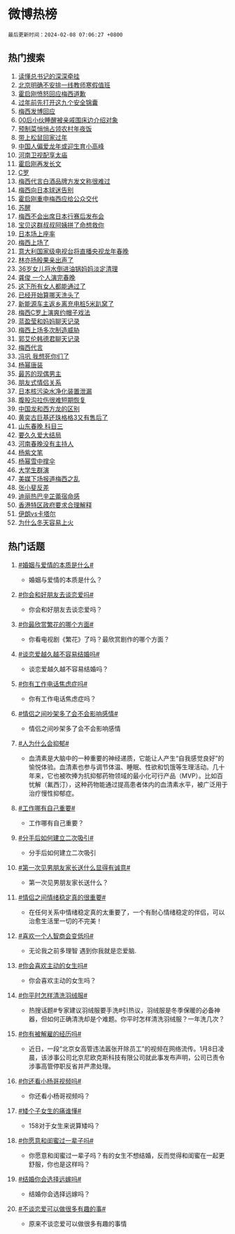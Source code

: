 # 微博热榜

`最后更新时间：2024-02-08 07:06:27 +0800`

## 热门搜索

1. [读懂总书记的深深牵挂](https://m.weibo.cn/search?containerid=100103type%3D1%26t%3D10%26q%3D%23%E8%AF%BB%E6%87%82%E6%80%BB%E4%B9%A6%E8%AE%B0%E7%9A%84%E6%B7%B1%E6%B7%B1%E7%89%B5%E6%8C%82%23&stream_entry_id=51&isnewpage=1&extparam=seat%3D1%26pos%3D0%26dgr%3D0%26filter_type%3Drealtimehot%26c_type%3D51%26stream_entry_id%3D51%26cate%3D10103%26q%3D%2523%25E8%25AF%25BB%25E6%2587%2582%25E6%2580%25BB%25E4%25B9%25A6%25E8%25AE%25B0%25E7%259A%2584%25E6%25B7%25B1%25E6%25B7%25B1%25E7%2589%25B5%25E6%258C%2582%2523%26display_time%3D1707347186%26pre_seqid%3D1707347186218015666238)
1. [北京明确不安排一线教师寒假值班](https://m.weibo.cn/search?containerid=100103type%3D1%26t%3D10%26q%3D%23%E5%8C%97%E4%BA%AC%E6%98%8E%E7%A1%AE%E4%B8%8D%E5%AE%89%E6%8E%92%E4%B8%80%E7%BA%BF%E6%95%99%E5%B8%88%E5%AF%92%E5%81%87%E5%80%BC%E7%8F%AD%23&stream_entry_id=31&isnewpage=1&extparam=seat%3D1%26band_rank%3D1%26filter_type%3Drealtimehot%26c_type%3D31%26realpos%3D1%26cate%3D5001%26lcate%3D5001%26flag%3D2%26dgr%3D0%26q%3D%2523%25E5%258C%2597%25E4%25BA%25AC%25E6%2598%258E%25E7%25A1%25AE%25E4%25B8%258D%25E5%25AE%2589%25E6%258E%2592%25E4%25B8%2580%25E7%25BA%25BF%25E6%2595%2599%25E5%25B8%2588%25E5%25AF%2592%25E5%2581%2587%25E5%2580%25BC%25E7%258F%25AD%2523%26stream_entry_id%3D31%26pos%3D0%26display_time%3D1707347186%26pre_seqid%3D1707347186218015666238)
1. [霍启刚愤怒回应梅西道歉](https://m.weibo.cn/search?containerid=100103type%3D1%26t%3D10%26q%3D%23%E9%9C%8D%E5%90%AF%E5%88%9A%E6%84%A4%E6%80%92%E5%9B%9E%E5%BA%94%E6%A2%85%E8%A5%BF%E9%81%93%E6%AD%89%23&stream_entry_id=31&isnewpage=1&extparam=seat%3D1%26band_rank%3D2%26filter_type%3Drealtimehot%26c_type%3D31%26realpos%3D2%26cate%3D5001%26lcate%3D5001%26flag%3D16%26dgr%3D0%26q%3D%2523%25E9%259C%258D%25E5%2590%25AF%25E5%2588%259A%25E6%2584%25A4%25E6%2580%2592%25E5%259B%259E%25E5%25BA%2594%25E6%25A2%2585%25E8%25A5%25BF%25E9%2581%2593%25E6%25AD%2589%2523%26stream_entry_id%3D31%26pos%3D1%26display_time%3D1707347186%26pre_seqid%3D1707347186218015666238)
1. [过年前先打开这九个安全锦囊](https://m.weibo.cn/search?containerid=100103type%3D1%26t%3D10%26q%3D%23%E8%BF%87%E5%B9%B4%E5%89%8D%E5%85%88%E6%89%93%E5%BC%80%E8%BF%99%E4%B9%9D%E4%B8%AA%E5%AE%89%E5%85%A8%E9%94%A6%E5%9B%8A%23&stream_entry_id=31&isnewpage=1&extparam=seat%3D1%26band_rank%3D3%26filter_type%3Drealtimehot%26c_type%3D31%26realpos%3D3%26cate%3D5001%26lcate%3D5001%26flag%3D0%26dgr%3D0%26q%3D%2523%25E8%25BF%2587%25E5%25B9%25B4%25E5%2589%258D%25E5%2585%2588%25E6%2589%2593%25E5%25BC%2580%25E8%25BF%2599%25E4%25B9%259D%25E4%25B8%25AA%25E5%25AE%2589%25E5%2585%25A8%25E9%2594%25A6%25E5%259B%258A%2523%26stream_entry_id%3D31%26pos%3D2%26display_time%3D1707347186%26pre_seqid%3D1707347186218015666238)
1. [梅西发博回应](https://m.weibo.cn/search?containerid=100103type%3D1%26t%3D10%26q%3D%E6%A2%85%E8%A5%BF%E5%8F%91%E5%8D%9A%E5%9B%9E%E5%BA%94&stream_entry_id=31&isnewpage=1&extparam=seat%3D1%26band_rank%3D4%26filter_type%3Drealtimehot%26c_type%3D31%26realpos%3D4%26cate%3D5001%26lcate%3D5001%26flag%3D16%26dgr%3D0%26q%3D%25E6%25A2%2585%25E8%25A5%25BF%25E5%258F%2591%25E5%258D%259A%25E5%259B%259E%25E5%25BA%2594%26stream_entry_id%3D31%26pos%3D3%26display_time%3D1707347186%26pre_seqid%3D1707347186218015666238)
1. [00后小伙睡醒被亲戚围床边介绍对象](https://m.weibo.cn/search?containerid=100103type%3D1%26t%3D10%26q%3D%2300%E5%90%8E%E5%B0%8F%E4%BC%99%E7%9D%A1%E9%86%92%E8%A2%AB%E4%BA%B2%E6%88%9A%E5%9B%B4%E5%BA%8A%E8%BE%B9%E4%BB%8B%E7%BB%8D%E5%AF%B9%E8%B1%A1%23&stream_entry_id=31&isnewpage=1&extparam=seat%3D1%26band_rank%3D5%26filter_type%3Drealtimehot%26c_type%3D31%26realpos%3D5%26cate%3D5001%26lcate%3D5001%26flag%3D32768%26dgr%3D0%26q%3D%252300%25E5%2590%258E%25E5%25B0%258F%25E4%25BC%2599%25E7%259D%25A1%25E9%2586%2592%25E8%25A2%25AB%25E4%25BA%25B2%25E6%2588%259A%25E5%259B%25B4%25E5%25BA%258A%25E8%25BE%25B9%25E4%25BB%258B%25E7%25BB%258D%25E5%25AF%25B9%25E8%25B1%25A1%2523%26stream_entry_id%3D31%26pos%3D4%26display_time%3D1707347186%26pre_seqid%3D1707347186218015666238)
1. [预制菜悄悄占领农村年夜饭](https://m.weibo.cn/search?containerid=100103type%3D1%26t%3D10%26q%3D%23%E9%A2%84%E5%88%B6%E8%8F%9C%E6%82%84%E6%82%84%E5%8D%A0%E9%A2%86%E5%86%9C%E6%9D%91%E5%B9%B4%E5%A4%9C%E9%A5%AD%23&stream_entry_id=31&isnewpage=1&extparam=seat%3D1%26band_rank%3D6%26filter_type%3Drealtimehot%26c_type%3D31%26realpos%3D6%26cate%3D5001%26lcate%3D5001%26flag%3D2%26dgr%3D0%26q%3D%2523%25E9%25A2%2584%25E5%2588%25B6%25E8%258F%259C%25E6%2582%2584%25E6%2582%2584%25E5%258D%25A0%25E9%25A2%2586%25E5%2586%259C%25E6%259D%2591%25E5%25B9%25B4%25E5%25A4%259C%25E9%25A5%25AD%2523%26stream_entry_id%3D31%26pos%3D5%26display_time%3D1707347186%26pre_seqid%3D1707347186218015666238)
1. [带上松鼠回家过年](https://m.weibo.cn/search?containerid=100103type%3D1%26t%3D10%26q%3D%23%E5%B8%A6%E4%B8%8A%E6%9D%BE%E9%BC%A0%E5%9B%9E%E5%AE%B6%E8%BF%87%E5%B9%B4%23&stream_entry_id=31&isnewpage=1&extparam=seat%3D1%26band_rank%3D7%26lcate%3D5001%26filter_type%3Drealtimehot%26cate%3D5001%26q%3D%2523%25E5%25B8%25A6%25E4%25B8%258A%25E6%259D%25BE%25E9%25BC%25A0%25E5%259B%259E%25E5%25AE%25B6%25E8%25BF%2587%25E5%25B9%25B4%2523%26dgr%3D0%26pos%3D6%26adid%3D222933%26topic_ad%3D1%26stream_entry_id%3D31%26is_ad_pos%3D1%26c_type%3D31%26display_time%3D1707347186%26pre_seqid%3D1707347186218015666238)
1. [中国人偏爱龙年或迎生育小高峰](https://m.weibo.cn/search?containerid=100103type%3D1%26t%3D10%26q%3D%23%E4%B8%AD%E5%9B%BD%E4%BA%BA%E5%81%8F%E7%88%B1%E9%BE%99%E5%B9%B4%E6%88%96%E8%BF%8E%E7%94%9F%E8%82%B2%E5%B0%8F%E9%AB%98%E5%B3%B0%23&stream_entry_id=31&isnewpage=1&extparam=seat%3D1%26band_rank%3D7%26filter_type%3Drealtimehot%26c_type%3D31%26realpos%3D7%26cate%3D5001%26lcate%3D5001%26flag%3D2%26dgr%3D0%26q%3D%2523%25E4%25B8%25AD%25E5%259B%25BD%25E4%25BA%25BA%25E5%2581%258F%25E7%2588%25B1%25E9%25BE%2599%25E5%25B9%25B4%25E6%2588%2596%25E8%25BF%258E%25E7%2594%259F%25E8%2582%25B2%25E5%25B0%258F%25E9%25AB%2598%25E5%25B3%25B0%2523%26stream_entry_id%3D31%26pos%3D7%26display_time%3D1707347186%26pre_seqid%3D1707347186218015666238)
1. [河南卫视配享太庙](https://m.weibo.cn/search?containerid=100103type%3D1%26t%3D10%26q%3D%E6%B2%B3%E5%8D%97%E5%8D%AB%E8%A7%86%E9%85%8D%E4%BA%AB%E5%A4%AA%E5%BA%99&stream_entry_id=31&isnewpage=1&extparam=seat%3D1%26band_rank%3D8%26filter_type%3Drealtimehot%26c_type%3D31%26realpos%3D8%26cate%3D5001%26lcate%3D5001%26flag%3D2%26dgr%3D0%26q%3D%25E6%25B2%25B3%25E5%258D%2597%25E5%258D%25AB%25E8%25A7%2586%25E9%2585%258D%25E4%25BA%25AB%25E5%25A4%25AA%25E5%25BA%2599%26stream_entry_id%3D31%26pos%3D8%26display_time%3D1707347186%26pre_seqid%3D1707347186218015666238)
1. [霍启刚再发长文](https://m.weibo.cn/search?containerid=100103type%3D1%26t%3D10%26q%3D%E9%9C%8D%E5%90%AF%E5%88%9A%E5%86%8D%E5%8F%91%E9%95%BF%E6%96%87&stream_entry_id=31&isnewpage=1&extparam=seat%3D1%26band_rank%3D9%26filter_type%3Drealtimehot%26c_type%3D31%26realpos%3D9%26cate%3D5001%26lcate%3D5001%26flag%3D16%26dgr%3D0%26q%3D%25E9%259C%258D%25E5%2590%25AF%25E5%2588%259A%25E5%2586%258D%25E5%258F%2591%25E9%2595%25BF%25E6%2596%2587%26stream_entry_id%3D31%26pos%3D9%26display_time%3D1707347186%26pre_seqid%3D1707347186218015666238)
1. [C罗](https://m.weibo.cn/search?containerid=100103type%3D1%26t%3D10%26q%3DC%E7%BD%97&stream_entry_id=31&isnewpage=1&extparam=seat%3D1%26band_rank%3D10%26filter_type%3Drealtimehot%26c_type%3D31%26realpos%3D10%26cate%3D5001%26lcate%3D5001%26flag%3D2%26dgr%3D0%26q%3DC%25E7%25BD%2597%26stream_entry_id%3D31%26pos%3D10%26display_time%3D1707347186%26pre_seqid%3D1707347186218015666238)
1. [梅西代言白酒品牌方发文称很难过](https://m.weibo.cn/search?containerid=100103type%3D1%26t%3D10%26q%3D%23%E6%A2%85%E8%A5%BF%E4%BB%A3%E8%A8%80%E7%99%BD%E9%85%92%E5%93%81%E7%89%8C%E6%96%B9%E5%8F%91%E6%96%87%E7%A7%B0%E5%BE%88%E9%9A%BE%E8%BF%87%23&stream_entry_id=31&isnewpage=1&extparam=seat%3D1%26band_rank%3D11%26filter_type%3Drealtimehot%26c_type%3D31%26realpos%3D11%26cate%3D5001%26lcate%3D5001%26flag%3D2%26dgr%3D0%26q%3D%2523%25E6%25A2%2585%25E8%25A5%25BF%25E4%25BB%25A3%25E8%25A8%2580%25E7%2599%25BD%25E9%2585%2592%25E5%2593%2581%25E7%2589%258C%25E6%2596%25B9%25E5%258F%2591%25E6%2596%2587%25E7%25A7%25B0%25E5%25BE%2588%25E9%259A%25BE%25E8%25BF%2587%2523%26stream_entry_id%3D31%26pos%3D11%26display_time%3D1707347186%26pre_seqid%3D1707347186218015666238)
1. [梅西向日本球迷告别](https://m.weibo.cn/search?containerid=100103type%3D1%26t%3D10%26q%3D%23%E6%A2%85%E8%A5%BF%E5%90%91%E6%97%A5%E6%9C%AC%E7%90%83%E8%BF%B7%E5%91%8A%E5%88%AB%23&stream_entry_id=31&isnewpage=1&extparam=seat%3D1%26band_rank%3D12%26filter_type%3Drealtimehot%26c_type%3D31%26realpos%3D12%26cate%3D5001%26lcate%3D5001%26flag%3D2%26dgr%3D0%26q%3D%2523%25E6%25A2%2585%25E8%25A5%25BF%25E5%2590%2591%25E6%2597%25A5%25E6%259C%25AC%25E7%2590%2583%25E8%25BF%25B7%25E5%2591%258A%25E5%2588%25AB%2523%26stream_entry_id%3D31%26pos%3D12%26display_time%3D1707347186%26pre_seqid%3D1707347186218015666238)
1. [霍启刚重申梅西应给公众交代](https://m.weibo.cn/search?containerid=100103type%3D1%26t%3D10%26q%3D%23%E9%9C%8D%E5%90%AF%E5%88%9A%E9%87%8D%E7%94%B3%E6%A2%85%E8%A5%BF%E5%BA%94%E7%BB%99%E5%85%AC%E4%BC%97%E4%BA%A4%E4%BB%A3%23&stream_entry_id=31&isnewpage=1&extparam=seat%3D1%26band_rank%3D13%26filter_type%3Drealtimehot%26c_type%3D31%26realpos%3D13%26cate%3D5001%26lcate%3D5001%26flag%3D0%26dgr%3D0%26q%3D%2523%25E9%259C%258D%25E5%2590%25AF%25E5%2588%259A%25E9%2587%258D%25E7%2594%25B3%25E6%25A2%2585%25E8%25A5%25BF%25E5%25BA%2594%25E7%25BB%2599%25E5%2585%25AC%25E4%25BC%2597%25E4%25BA%25A4%25E4%25BB%25A3%2523%26stream_entry_id%3D31%26pos%3D13%26display_time%3D1707347186%26pre_seqid%3D1707347186218015666238)
1. [苏醒](https://m.weibo.cn/search?containerid=100103type%3D1%26t%3D10%26q%3D%E8%8B%8F%E9%86%92&stream_entry_id=31&isnewpage=1&extparam=seat%3D1%26band_rank%3D14%26filter_type%3Drealtimehot%26c_type%3D31%26realpos%3D14%26cate%3D5001%26lcate%3D5001%26flag%3D2%26dgr%3D0%26q%3D%25E8%258B%258F%25E9%2586%2592%26stream_entry_id%3D31%26pos%3D14%26display_time%3D1707347186%26pre_seqid%3D1707347186218015666238)
1. [梅西不会出席日本行赛后发布会](https://m.weibo.cn/search?containerid=100103type%3D1%26t%3D10%26q%3D%23%E6%A2%85%E8%A5%BF%E4%B8%8D%E4%BC%9A%E5%87%BA%E5%B8%AD%E6%97%A5%E6%9C%AC%E8%A1%8C%E8%B5%9B%E5%90%8E%E5%8F%91%E5%B8%83%E4%BC%9A%23&stream_entry_id=31&isnewpage=1&extparam=seat%3D1%26band_rank%3D15%26filter_type%3Drealtimehot%26c_type%3D31%26realpos%3D15%26cate%3D5001%26lcate%3D5001%26flag%3D2%26dgr%3D0%26q%3D%2523%25E6%25A2%2585%25E8%25A5%25BF%25E4%25B8%258D%25E4%25BC%259A%25E5%2587%25BA%25E5%25B8%25AD%25E6%2597%25A5%25E6%259C%25AC%25E8%25A1%258C%25E8%25B5%259B%25E5%2590%258E%25E5%258F%2591%25E5%25B8%2583%25E4%25BC%259A%2523%26stream_entry_id%3D31%26pos%3D15%26display_time%3D1707347186%26pre_seqid%3D1707347186218015666238)
1. [宝贝这群叔叔阿姨拼了命想救你](https://m.weibo.cn/search?containerid=100103type%3D1%26t%3D10%26q%3D%23%E5%AE%9D%E8%B4%9D%E8%BF%99%E7%BE%A4%E5%8F%94%E5%8F%94%E9%98%BF%E5%A7%A8%E6%8B%BC%E4%BA%86%E5%91%BD%E6%83%B3%E6%95%91%E4%BD%A0%23&stream_entry_id=31&isnewpage=1&extparam=seat%3D1%26band_rank%3D16%26filter_type%3Drealtimehot%26c_type%3D31%26realpos%3D16%26cate%3D5001%26lcate%3D5001%26flag%3D2%26dgr%3D0%26q%3D%2523%25E5%25AE%259D%25E8%25B4%259D%25E8%25BF%2599%25E7%25BE%25A4%25E5%258F%2594%25E5%258F%2594%25E9%2598%25BF%25E5%25A7%25A8%25E6%258B%25BC%25E4%25BA%2586%25E5%2591%25BD%25E6%2583%25B3%25E6%2595%2591%25E4%25BD%25A0%2523%26stream_entry_id%3D31%26pos%3D16%26display_time%3D1707347186%26pre_seqid%3D1707347186218015666238)
1. [日本场上座率](https://m.weibo.cn/search?containerid=100103type%3D1%26t%3D10%26q%3D%E6%97%A5%E6%9C%AC%E5%9C%BA%E4%B8%8A%E5%BA%A7%E7%8E%87&stream_entry_id=31&isnewpage=1&extparam=seat%3D1%26band_rank%3D17%26filter_type%3Drealtimehot%26c_type%3D31%26realpos%3D17%26cate%3D5001%26lcate%3D5001%26flag%3D2%26dgr%3D0%26q%3D%25E6%2597%25A5%25E6%259C%25AC%25E5%259C%25BA%25E4%25B8%258A%25E5%25BA%25A7%25E7%258E%2587%26stream_entry_id%3D31%26pos%3D17%26display_time%3D1707347186%26pre_seqid%3D1707347186218015666238)
1. [梅西上场了](https://m.weibo.cn/search?containerid=100103type%3D1%26t%3D10%26q%3D%23%E6%A2%85%E8%A5%BF%E4%B8%8A%E5%9C%BA%E4%BA%86%23&stream_entry_id=31&isnewpage=1&extparam=seat%3D1%26band_rank%3D18%26filter_type%3Drealtimehot%26c_type%3D31%26realpos%3D18%26cate%3D5001%26lcate%3D5001%26flag%3D0%26dgr%3D0%26q%3D%2523%25E6%25A2%2585%25E8%25A5%25BF%25E4%25B8%258A%25E5%259C%25BA%25E4%25BA%2586%2523%26stream_entry_id%3D31%26pos%3D18%26display_time%3D1707347186%26pre_seqid%3D1707347186218015666238)
1. [意大利国家级电视台将直播央视龙年春晚](https://m.weibo.cn/search?containerid=100103type%3D1%26t%3D10%26q%3D%23%E6%84%8F%E5%A4%A7%E5%88%A9%E5%9B%BD%E5%AE%B6%E7%BA%A7%E7%94%B5%E8%A7%86%E5%8F%B0%E5%B0%86%E7%9B%B4%E6%92%AD%E5%A4%AE%E8%A7%86%E9%BE%99%E5%B9%B4%E6%98%A5%E6%99%9A%23&stream_entry_id=31&isnewpage=1&extparam=seat%3D1%26band_rank%3D19%26filter_type%3Drealtimehot%26c_type%3D31%26realpos%3D19%26cate%3D5001%26lcate%3D5001%26flag%3D2%26dgr%3D0%26q%3D%2523%25E6%2584%258F%25E5%25A4%25A7%25E5%2588%25A9%25E5%259B%25BD%25E5%25AE%25B6%25E7%25BA%25A7%25E7%2594%25B5%25E8%25A7%2586%25E5%258F%25B0%25E5%25B0%2586%25E7%259B%25B4%25E6%2592%25AD%25E5%25A4%25AE%25E8%25A7%2586%25E9%25BE%2599%25E5%25B9%25B4%25E6%2598%25A5%25E6%2599%259A%2523%26stream_entry_id%3D31%26pos%3D19%26display_time%3D1707347186%26pre_seqid%3D1707347186218015666238)
1. [林亦扬殷果亲出声了](https://m.weibo.cn/search?containerid=100103type%3D1%26t%3D10%26q%3D%23%E6%9E%97%E4%BA%A6%E6%89%AC%E6%AE%B7%E6%9E%9C%E4%BA%B2%E5%87%BA%E5%A3%B0%E4%BA%86%23&stream_entry_id=31&isnewpage=1&extparam=seat%3D1%26band_rank%3D20%26filter_type%3Drealtimehot%26c_type%3D31%26realpos%3D20%26cate%3D5001%26lcate%3D5001%26flag%3D2%26dgr%3D0%26q%3D%2523%25E6%259E%2597%25E4%25BA%25A6%25E6%2589%25AC%25E6%25AE%25B7%25E6%259E%259C%25E4%25BA%25B2%25E5%2587%25BA%25E5%25A3%25B0%25E4%25BA%2586%2523%26stream_entry_id%3D31%26pos%3D20%26display_time%3D1707347186%26pre_seqid%3D1707347186218015666238)
1. [36岁女儿将水倒进油锅妈妈淡定清理](https://m.weibo.cn/search?containerid=100103type%3D1%26t%3D10%26q%3D%2336%E5%B2%81%E5%A5%B3%E5%84%BF%E5%B0%86%E6%B0%B4%E5%80%92%E8%BF%9B%E6%B2%B9%E9%94%85%E5%A6%88%E5%A6%88%E6%B7%A1%E5%AE%9A%E6%B8%85%E7%90%86%23&stream_entry_id=31&isnewpage=1&extparam=seat%3D1%26band_rank%3D21%26filter_type%3Drealtimehot%26c_type%3D31%26realpos%3D21%26cate%3D5001%26lcate%3D5001%26flag%3D0%26dgr%3D0%26q%3D%252336%25E5%25B2%2581%25E5%25A5%25B3%25E5%2584%25BF%25E5%25B0%2586%25E6%25B0%25B4%25E5%2580%2592%25E8%25BF%259B%25E6%25B2%25B9%25E9%2594%2585%25E5%25A6%2588%25E5%25A6%2588%25E6%25B7%25A1%25E5%25AE%259A%25E6%25B8%2585%25E7%2590%2586%2523%26stream_entry_id%3D31%26pos%3D21%26display_time%3D1707347186%26pre_seqid%3D1707347186218015666238)
1. [龚俊 一个人演完春晚](https://m.weibo.cn/search?containerid=100103type%3D1%26t%3D10%26q%3D%E9%BE%9A%E4%BF%8A+%E4%B8%80%E4%B8%AA%E4%BA%BA%E6%BC%94%E5%AE%8C%E6%98%A5%E6%99%9A&stream_entry_id=31&isnewpage=1&extparam=seat%3D1%26band_rank%3D22%26filter_type%3Drealtimehot%26c_type%3D31%26realpos%3D22%26cate%3D5001%26lcate%3D5001%26flag%3D1%26dgr%3D0%26q%3D%25E9%25BE%259A%25E4%25BF%258A%2520%25E4%25B8%2580%25E4%25B8%25AA%25E4%25BA%25BA%25E6%25BC%2594%25E5%25AE%258C%25E6%2598%25A5%25E6%2599%259A%26stream_entry_id%3D31%26pos%3D22%26display_time%3D1707347186%26pre_seqid%3D1707347186218015666238)
1. [这下所有女人都能通过了](https://m.weibo.cn/search?containerid=100103type%3D1%26t%3D10%26q%3D%E8%BF%99%E4%B8%8B%E6%89%80%E6%9C%89%E5%A5%B3%E4%BA%BA%E9%83%BD%E8%83%BD%E9%80%9A%E8%BF%87%E4%BA%86&stream_entry_id=31&isnewpage=1&extparam=seat%3D1%26band_rank%3D23%26filter_type%3Drealtimehot%26c_type%3D31%26realpos%3D23%26cate%3D5001%26lcate%3D5001%26flag%3D2%26dgr%3D0%26q%3D%25E8%25BF%2599%25E4%25B8%258B%25E6%2589%2580%25E6%259C%2589%25E5%25A5%25B3%25E4%25BA%25BA%25E9%2583%25BD%25E8%2583%25BD%25E9%2580%259A%25E8%25BF%2587%25E4%25BA%2586%26stream_entry_id%3D31%26pos%3D23%26display_time%3D1707347186%26pre_seqid%3D1707347186218015666238)
1. [已经开始算哪天洗头了](https://m.weibo.cn/search?containerid=100103type%3D1%26t%3D10%26q%3D%23%E5%B7%B2%E7%BB%8F%E5%BC%80%E5%A7%8B%E7%AE%97%E5%93%AA%E5%A4%A9%E6%B4%97%E5%A4%B4%E4%BA%86%23&stream_entry_id=31&isnewpage=1&extparam=seat%3D1%26band_rank%3D24%26filter_type%3Drealtimehot%26c_type%3D31%26realpos%3D24%26cate%3D5001%26lcate%3D5001%26flag%3D0%26dgr%3D0%26q%3D%2523%25E5%25B7%25B2%25E7%25BB%258F%25E5%25BC%2580%25E5%25A7%258B%25E7%25AE%2597%25E5%2593%25AA%25E5%25A4%25A9%25E6%25B4%2597%25E5%25A4%25B4%25E4%25BA%2586%2523%26stream_entry_id%3D31%26pos%3D24%26display_time%3D1707347186%26pre_seqid%3D1707347186218015666238)
1. [新能源车主返乡离充电桩5米趴窝了](https://m.weibo.cn/search?containerid=100103type%3D1%26t%3D10%26q%3D%23%E6%96%B0%E8%83%BD%E6%BA%90%E8%BD%A6%E4%B8%BB%E8%BF%94%E4%B9%A1%E7%A6%BB%E5%85%85%E7%94%B5%E6%A1%A95%E7%B1%B3%E8%B6%B4%E7%AA%9D%E4%BA%86%23&stream_entry_id=31&isnewpage=1&extparam=seat%3D1%26band_rank%3D25%26filter_type%3Drealtimehot%26c_type%3D31%26realpos%3D25%26cate%3D5001%26lcate%3D5001%26flag%3D1%26dgr%3D0%26q%3D%2523%25E6%2596%25B0%25E8%2583%25BD%25E6%25BA%2590%25E8%25BD%25A6%25E4%25B8%25BB%25E8%25BF%2594%25E4%25B9%25A1%25E7%25A6%25BB%25E5%2585%2585%25E7%2594%25B5%25E6%25A1%25A95%25E7%25B1%25B3%25E8%25B6%25B4%25E7%25AA%259D%25E4%25BA%2586%2523%26stream_entry_id%3D31%26pos%3D25%26display_time%3D1707347186%26pre_seqid%3D1707347186218015666238)
1. [梅西C罗上演爽约帽子戏法](https://m.weibo.cn/search?containerid=100103type%3D1%26t%3D10%26q%3D%23%E6%A2%85%E8%A5%BFC%E7%BD%97%E4%B8%8A%E6%BC%94%E7%88%BD%E7%BA%A6%E5%B8%BD%E5%AD%90%E6%88%8F%E6%B3%95%23&stream_entry_id=31&isnewpage=1&extparam=seat%3D1%26band_rank%3D26%26filter_type%3Drealtimehot%26c_type%3D31%26realpos%3D26%26cate%3D5001%26lcate%3D5001%26flag%3D1%26dgr%3D0%26q%3D%2523%25E6%25A2%2585%25E8%25A5%25BFC%25E7%25BD%2597%25E4%25B8%258A%25E6%25BC%2594%25E7%2588%25BD%25E7%25BA%25A6%25E5%25B8%25BD%25E5%25AD%2590%25E6%2588%258F%25E6%25B3%2595%2523%26stream_entry_id%3D31%26pos%3D26%26display_time%3D1707347186%26pre_seqid%3D1707347186218015666238)
1. [蓝盈莹和妈妈聊天记录](https://m.weibo.cn/search?containerid=100103type%3D1%26t%3D10%26q%3D%23%E8%93%9D%E7%9B%88%E8%8E%B9%E5%92%8C%E5%A6%88%E5%A6%88%E8%81%8A%E5%A4%A9%E8%AE%B0%E5%BD%95%23&stream_entry_id=31&isnewpage=1&extparam=seat%3D1%26band_rank%3D27%26filter_type%3Drealtimehot%26c_type%3D31%26realpos%3D27%26cate%3D5001%26lcate%3D5001%26flag%3D0%26dgr%3D0%26q%3D%2523%25E8%2593%259D%25E7%259B%2588%25E8%258E%25B9%25E5%2592%258C%25E5%25A6%2588%25E5%25A6%2588%25E8%2581%258A%25E5%25A4%25A9%25E8%25AE%25B0%25E5%25BD%2595%2523%26stream_entry_id%3D31%26pos%3D27%26display_time%3D1707347186%26pre_seqid%3D1707347186218015666238)
1. [梅西上场多次制造威胁](https://m.weibo.cn/search?containerid=100103type%3D1%26t%3D10%26q%3D%23%E6%A2%85%E8%A5%BF%E4%B8%8A%E5%9C%BA%E5%A4%9A%E6%AC%A1%E5%88%B6%E9%80%A0%E5%A8%81%E8%83%81%23&stream_entry_id=31&isnewpage=1&extparam=seat%3D1%26band_rank%3D28%26filter_type%3Drealtimehot%26c_type%3D31%26realpos%3D28%26cate%3D5001%26lcate%3D5001%26flag%3D0%26dgr%3D0%26q%3D%2523%25E6%25A2%2585%25E8%25A5%25BF%25E4%25B8%258A%25E5%259C%25BA%25E5%25A4%259A%25E6%25AC%25A1%25E5%2588%25B6%25E9%2580%25A0%25E5%25A8%2581%25E8%2583%2581%2523%26stream_entry_id%3D31%26pos%3D28%26display_time%3D1707347186%26pre_seqid%3D1707347186218015666238)
1. [郭艾伦韩德君聊天记录](https://m.weibo.cn/search?containerid=100103type%3D1%26t%3D10%26q%3D%E9%83%AD%E8%89%BE%E4%BC%A6%E9%9F%A9%E5%BE%B7%E5%90%9B%E8%81%8A%E5%A4%A9%E8%AE%B0%E5%BD%95&stream_entry_id=31&isnewpage=1&extparam=seat%3D1%26band_rank%3D29%26filter_type%3Drealtimehot%26c_type%3D31%26realpos%3D29%26cate%3D5001%26lcate%3D5001%26flag%3D0%26dgr%3D0%26q%3D%25E9%2583%25AD%25E8%2589%25BE%25E4%25BC%25A6%25E9%259F%25A9%25E5%25BE%25B7%25E5%2590%259B%25E8%2581%258A%25E5%25A4%25A9%25E8%25AE%25B0%25E5%25BD%2595%26stream_entry_id%3D31%26pos%3D29%26display_time%3D1707347186%26pre_seqid%3D1707347186218015666238)
1. [梅西代言](https://m.weibo.cn/search?containerid=100103type%3D1%26t%3D10%26q%3D%E6%A2%85%E8%A5%BF%E4%BB%A3%E8%A8%80&stream_entry_id=31&isnewpage=1&extparam=seat%3D1%26band_rank%3D30%26filter_type%3Drealtimehot%26c_type%3D31%26realpos%3D30%26cate%3D5001%26lcate%3D5001%26flag%3D0%26dgr%3D0%26q%3D%25E6%25A2%2585%25E8%25A5%25BF%25E4%25BB%25A3%25E8%25A8%2580%26stream_entry_id%3D31%26pos%3D30%26display_time%3D1707347186%26pre_seqid%3D1707347186218015666238)
1. [冯巩 我想死你们了](https://m.weibo.cn/search?containerid=100103type%3D1%26t%3D10%26q%3D%E5%86%AF%E5%B7%A9+%E6%88%91%E6%83%B3%E6%AD%BB%E4%BD%A0%E4%BB%AC%E4%BA%86&stream_entry_id=31&isnewpage=1&extparam=seat%3D1%26band_rank%3D31%26filter_type%3Drealtimehot%26c_type%3D31%26realpos%3D31%26cate%3D5001%26lcate%3D5001%26flag%3D0%26dgr%3D0%26q%3D%25E5%2586%25AF%25E5%25B7%25A9%2520%25E6%2588%2591%25E6%2583%25B3%25E6%25AD%25BB%25E4%25BD%25A0%25E4%25BB%25AC%25E4%25BA%2586%26stream_entry_id%3D31%26pos%3D31%26display_time%3D1707347186%26pre_seqid%3D1707347186218015666238)
1. [杨幂唐装](https://m.weibo.cn/search?containerid=100103type%3D1%26t%3D10%26q%3D%23%E6%9D%A8%E5%B9%82%E5%94%90%E8%A3%85%23&stream_entry_id=31&isnewpage=1&extparam=seat%3D1%26band_rank%3D32%26filter_type%3Drealtimehot%26c_type%3D31%26realpos%3D32%26cate%3D5001%26lcate%3D5001%26flag%3D0%26dgr%3D0%26q%3D%2523%25E6%259D%25A8%25E5%25B9%2582%25E5%2594%2590%25E8%25A3%2585%2523%26stream_entry_id%3D31%26pos%3D32%26display_time%3D1707347186%26pre_seqid%3D1707347186218015666238)
1. [最苏的现偶男主](https://m.weibo.cn/search?containerid=100103type%3D1%26t%3D10%26q%3D%23%E6%9C%80%E8%8B%8F%E7%9A%84%E7%8E%B0%E5%81%B6%E7%94%B7%E4%B8%BB%23&stream_entry_id=31&isnewpage=1&extparam=seat%3D1%26band_rank%3D33%26filter_type%3Drealtimehot%26c_type%3D31%26realpos%3D33%26cate%3D5001%26lcate%3D5001%26flag%3D0%26dgr%3D0%26q%3D%2523%25E6%259C%2580%25E8%258B%258F%25E7%259A%2584%25E7%258E%25B0%25E5%2581%25B6%25E7%2594%25B7%25E4%25B8%25BB%2523%26stream_entry_id%3D31%26pos%3D33%26display_time%3D1707347186%26pre_seqid%3D1707347186218015666238)
1. [朋友式情侣关系](https://m.weibo.cn/search?containerid=100103type%3D1%26t%3D10%26q%3D%23%E6%9C%8B%E5%8F%8B%E5%BC%8F%E6%83%85%E4%BE%A3%E5%85%B3%E7%B3%BB%23&stream_entry_id=31&isnewpage=1&extparam=seat%3D1%26band_rank%3D34%26filter_type%3Drealtimehot%26c_type%3D31%26realpos%3D34%26cate%3D5001%26lcate%3D5001%26flag%3D0%26dgr%3D0%26q%3D%2523%25E6%259C%258B%25E5%258F%258B%25E5%25BC%258F%25E6%2583%2585%25E4%25BE%25A3%25E5%2585%25B3%25E7%25B3%25BB%2523%26stream_entry_id%3D31%26pos%3D34%26display_time%3D1707347186%26pre_seqid%3D1707347186218015666238)
1. [日本核污染水净化装置泄漏](https://m.weibo.cn/search?containerid=100103type%3D1%26t%3D10%26q%3D%23%E6%97%A5%E6%9C%AC%E6%A0%B8%E6%B1%A1%E6%9F%93%E6%B0%B4%E5%87%80%E5%8C%96%E8%A3%85%E7%BD%AE%E6%B3%84%E6%BC%8F%23&stream_entry_id=31&isnewpage=1&extparam=seat%3D1%26band_rank%3D35%26filter_type%3Drealtimehot%26c_type%3D31%26realpos%3D35%26cate%3D5001%26lcate%3D5001%26flag%3D0%26dgr%3D0%26q%3D%2523%25E6%2597%25A5%25E6%259C%25AC%25E6%25A0%25B8%25E6%25B1%25A1%25E6%259F%2593%25E6%25B0%25B4%25E5%2587%2580%25E5%258C%2596%25E8%25A3%2585%25E7%25BD%25AE%25E6%25B3%2584%25E6%25BC%258F%2523%26stream_entry_id%3D31%26pos%3D35%26display_time%3D1707347186%26pre_seqid%3D1707347186218015666238)
1. [腹股沟拉伤很难短期恢复](https://m.weibo.cn/search?containerid=100103type%3D1%26t%3D10%26q%3D%23%E8%85%B9%E8%82%A1%E6%B2%9F%E6%8B%89%E4%BC%A4%E5%BE%88%E9%9A%BE%E7%9F%AD%E6%9C%9F%E6%81%A2%E5%A4%8D%23&stream_entry_id=31&isnewpage=1&extparam=seat%3D1%26band_rank%3D36%26filter_type%3Drealtimehot%26c_type%3D31%26realpos%3D36%26cate%3D5001%26lcate%3D5001%26flag%3D0%26dgr%3D0%26q%3D%2523%25E8%2585%25B9%25E8%2582%25A1%25E6%25B2%259F%25E6%258B%2589%25E4%25BC%25A4%25E5%25BE%2588%25E9%259A%25BE%25E7%259F%25AD%25E6%259C%259F%25E6%2581%25A2%25E5%25A4%258D%2523%26stream_entry_id%3D31%26pos%3D36%26display_time%3D1707347186%26pre_seqid%3D1707347186218015666238)
1. [中国龙和西方龙的区别](https://m.weibo.cn/search?containerid=100103type%3D1%26t%3D10%26q%3D%23%E4%B8%AD%E5%9B%BD%E9%BE%99%E5%92%8C%E8%A5%BF%E6%96%B9%E9%BE%99%E7%9A%84%E5%8C%BA%E5%88%AB%23&stream_entry_id=31&isnewpage=1&extparam=seat%3D1%26band_rank%3D37%26filter_type%3Drealtimehot%26c_type%3D31%26realpos%3D37%26cate%3D5001%26lcate%3D5001%26flag%3D0%26dgr%3D0%26q%3D%2523%25E4%25B8%25AD%25E5%259B%25BD%25E9%25BE%2599%25E5%2592%258C%25E8%25A5%25BF%25E6%2596%25B9%25E9%25BE%2599%25E7%259A%2584%25E5%258C%25BA%25E5%2588%25AB%2523%26stream_entry_id%3D31%26pos%3D37%26display_time%3D1707347186%26pre_seqid%3D1707347186218015666238)
1. [黄奕古巨基还珠格格3又有售后了](https://m.weibo.cn/search?containerid=100103type%3D1%26t%3D10%26q%3D%23%E9%BB%84%E5%A5%95%E5%8F%A4%E5%B7%A8%E5%9F%BA%E8%BF%98%E7%8F%A0%E6%A0%BC%E6%A0%BC3%E5%8F%88%E6%9C%89%E5%94%AE%E5%90%8E%E4%BA%86%23&stream_entry_id=31&isnewpage=1&extparam=seat%3D1%26band_rank%3D38%26filter_type%3Drealtimehot%26c_type%3D31%26realpos%3D38%26cate%3D5001%26lcate%3D5001%26flag%3D0%26dgr%3D0%26q%3D%2523%25E9%25BB%2584%25E5%25A5%2595%25E5%258F%25A4%25E5%25B7%25A8%25E5%259F%25BA%25E8%25BF%2598%25E7%258F%25A0%25E6%25A0%25BC%25E6%25A0%25BC3%25E5%258F%2588%25E6%259C%2589%25E5%2594%25AE%25E5%2590%258E%25E4%25BA%2586%2523%26stream_entry_id%3D31%26pos%3D38%26display_time%3D1707347186%26pre_seqid%3D1707347186218015666238)
1. [山东春晚 科目三](https://m.weibo.cn/search?containerid=100103type%3D1%26t%3D10%26q%3D%E5%B1%B1%E4%B8%9C%E6%98%A5%E6%99%9A+%E7%A7%91%E7%9B%AE%E4%B8%89&stream_entry_id=31&isnewpage=1&extparam=seat%3D1%26band_rank%3D39%26filter_type%3Drealtimehot%26c_type%3D31%26realpos%3D39%26cate%3D5001%26lcate%3D5001%26flag%3D0%26dgr%3D0%26q%3D%25E5%25B1%25B1%25E4%25B8%259C%25E6%2598%25A5%25E6%2599%259A%2520%25E7%25A7%2591%25E7%259B%25AE%25E4%25B8%2589%26stream_entry_id%3D31%26pos%3D39%26display_time%3D1707347186%26pre_seqid%3D1707347186218015666238)
1. [要久久爱大结局](https://m.weibo.cn/search?containerid=100103type%3D1%26t%3D10%26q%3D%23%E8%A6%81%E4%B9%85%E4%B9%85%E7%88%B1%E5%A4%A7%E7%BB%93%E5%B1%80%23&stream_entry_id=31&isnewpage=1&extparam=seat%3D1%26band_rank%3D40%26filter_type%3Drealtimehot%26c_type%3D31%26realpos%3D40%26cate%3D5001%26lcate%3D5001%26flag%3D0%26dgr%3D0%26q%3D%2523%25E8%25A6%2581%25E4%25B9%2585%25E4%25B9%2585%25E7%2588%25B1%25E5%25A4%25A7%25E7%25BB%2593%25E5%25B1%2580%2523%26stream_entry_id%3D31%26pos%3D40%26display_time%3D1707347186%26pre_seqid%3D1707347186218015666238)
1. [河南春晚没有主持人](https://m.weibo.cn/search?containerid=100103type%3D1%26t%3D10%26q%3D%23%E6%B2%B3%E5%8D%97%E6%98%A5%E6%99%9A%E6%B2%A1%E6%9C%89%E4%B8%BB%E6%8C%81%E4%BA%BA%23&stream_entry_id=31&isnewpage=1&extparam=seat%3D1%26band_rank%3D41%26filter_type%3Drealtimehot%26c_type%3D31%26realpos%3D41%26cate%3D5001%26lcate%3D5001%26flag%3D0%26dgr%3D0%26q%3D%2523%25E6%25B2%25B3%25E5%258D%2597%25E6%2598%25A5%25E6%2599%259A%25E6%25B2%25A1%25E6%259C%2589%25E4%25B8%25BB%25E6%258C%2581%25E4%25BA%25BA%2523%26stream_entry_id%3D31%26pos%3D41%26display_time%3D1707347186%26pre_seqid%3D1707347186218015666238)
1. [杨紫文笔](https://m.weibo.cn/search?containerid=100103type%3D1%26t%3D10%26q%3D%23%E6%9D%A8%E7%B4%AB%E6%96%87%E7%AC%94%23&stream_entry_id=31&isnewpage=1&extparam=seat%3D1%26band_rank%3D42%26filter_type%3Drealtimehot%26c_type%3D31%26realpos%3D42%26cate%3D5001%26lcate%3D5001%26flag%3D0%26dgr%3D0%26q%3D%2523%25E6%259D%25A8%25E7%25B4%25AB%25E6%2596%2587%25E7%25AC%2594%2523%26stream_entry_id%3D31%26pos%3D42%26display_time%3D1707347186%26pre_seqid%3D1707347186218015666238)
1. [杨幂雪中撑伞](https://m.weibo.cn/search?containerid=100103type%3D1%26t%3D10%26q%3D%23%E6%9D%A8%E5%B9%82%E9%9B%AA%E4%B8%AD%E6%92%91%E4%BC%9E%23&stream_entry_id=31&isnewpage=1&extparam=seat%3D1%26band_rank%3D43%26filter_type%3Drealtimehot%26c_type%3D31%26realpos%3D43%26cate%3D5001%26lcate%3D5001%26flag%3D0%26dgr%3D0%26q%3D%2523%25E6%259D%25A8%25E5%25B9%2582%25E9%259B%25AA%25E4%25B8%25AD%25E6%2592%2591%25E4%25BC%259E%2523%26stream_entry_id%3D31%26pos%3D43%26display_time%3D1707347186%26pre_seqid%3D1707347186218015666238)
1. [大学生群演](https://m.weibo.cn/search?containerid=100103type%3D1%26t%3D10%26q%3D%E5%A4%A7%E5%AD%A6%E7%94%9F%E7%BE%A4%E6%BC%94&stream_entry_id=31&isnewpage=1&extparam=seat%3D1%26band_rank%3D44%26filter_type%3Drealtimehot%26c_type%3D31%26realpos%3D44%26cate%3D5001%26lcate%3D5001%26flag%3D0%26dgr%3D0%26q%3D%25E5%25A4%25A7%25E5%25AD%25A6%25E7%2594%259F%25E7%25BE%25A4%25E6%25BC%2594%26stream_entry_id%3D31%26pos%3D44%26display_time%3D1707347186%26pre_seqid%3D1707347186218015666238)
1. [美媒下场报道梅西之乱](https://m.weibo.cn/search?containerid=100103type%3D1%26t%3D10%26q%3D%23%E7%BE%8E%E5%AA%92%E4%B8%8B%E5%9C%BA%E6%8A%A5%E9%81%93%E6%A2%85%E8%A5%BF%E4%B9%8B%E4%B9%B1%23&stream_entry_id=31&isnewpage=1&extparam=seat%3D1%26band_rank%3D45%26filter_type%3Drealtimehot%26c_type%3D31%26realpos%3D45%26cate%3D5001%26lcate%3D5001%26flag%3D0%26dgr%3D0%26q%3D%2523%25E7%25BE%258E%25E5%25AA%2592%25E4%25B8%258B%25E5%259C%25BA%25E6%258A%25A5%25E9%2581%2593%25E6%25A2%2585%25E8%25A5%25BF%25E4%25B9%258B%25E4%25B9%25B1%2523%26stream_entry_id%3D31%26pos%3D45%26display_time%3D1707347186%26pre_seqid%3D1707347186218015666238)
1. [张小斐反差](https://m.weibo.cn/search?containerid=100103type%3D1%26t%3D10%26q%3D%23%E5%BC%A0%E5%B0%8F%E6%96%90%E5%8F%8D%E5%B7%AE%23&stream_entry_id=31&isnewpage=1&extparam=seat%3D1%26band_rank%3D46%26filter_type%3Drealtimehot%26c_type%3D31%26realpos%3D46%26cate%3D5001%26lcate%3D5001%26flag%3D1%26dgr%3D0%26q%3D%2523%25E5%25BC%25A0%25E5%25B0%258F%25E6%2596%2590%25E5%258F%258D%25E5%25B7%25AE%2523%26stream_entry_id%3D31%26pos%3D46%26display_time%3D1707347186%26pre_seqid%3D1707347186218015666238)
1. [迪丽热巴辛芷蕾宿命感](https://m.weibo.cn/search?containerid=100103type%3D1%26t%3D10%26q%3D%23%E8%BF%AA%E4%B8%BD%E7%83%AD%E5%B7%B4%E8%BE%9B%E8%8A%B7%E8%95%BE%E5%AE%BF%E5%91%BD%E6%84%9F%23&stream_entry_id=31&isnewpage=1&extparam=seat%3D1%26band_rank%3D47%26filter_type%3Drealtimehot%26c_type%3D31%26realpos%3D47%26cate%3D5001%26lcate%3D5001%26flag%3D0%26dgr%3D0%26q%3D%2523%25E8%25BF%25AA%25E4%25B8%25BD%25E7%2583%25AD%25E5%25B7%25B4%25E8%25BE%259B%25E8%258A%25B7%25E8%2595%25BE%25E5%25AE%25BF%25E5%2591%25BD%25E6%2584%259F%2523%26stream_entry_id%3D31%26pos%3D47%26display_time%3D1707347186%26pre_seqid%3D1707347186218015666238)
1. [香港特区政府要求合理解释](https://m.weibo.cn/search?containerid=100103type%3D1%26t%3D10%26q%3D%23%E9%A6%99%E6%B8%AF%E7%89%B9%E5%8C%BA%E6%94%BF%E5%BA%9C%E8%A6%81%E6%B1%82%E5%90%88%E7%90%86%E8%A7%A3%E9%87%8A%23&stream_entry_id=31&isnewpage=1&extparam=seat%3D1%26band_rank%3D48%26filter_type%3Drealtimehot%26c_type%3D31%26realpos%3D48%26cate%3D5001%26lcate%3D5001%26flag%3D1%26dgr%3D0%26q%3D%2523%25E9%25A6%2599%25E6%25B8%25AF%25E7%2589%25B9%25E5%258C%25BA%25E6%2594%25BF%25E5%25BA%259C%25E8%25A6%2581%25E6%25B1%2582%25E5%2590%2588%25E7%2590%2586%25E8%25A7%25A3%25E9%2587%258A%2523%26stream_entry_id%3D31%26pos%3D48%26display_time%3D1707347186%26pre_seqid%3D1707347186218015666238)
1. [伊朗vs卡塔尔](https://m.weibo.cn/search?containerid=100103type%3D1%26t%3D10%26q%3D%23%E4%BC%8A%E6%9C%97vs%E5%8D%A1%E5%A1%94%E5%B0%94%23&stream_entry_id=31&isnewpage=1&extparam=seat%3D1%26band_rank%3D49%26filter_type%3Drealtimehot%26c_type%3D31%26realpos%3D49%26cate%3D5001%26lcate%3D5001%26flag%3D1%26dgr%3D0%26q%3D%2523%25E4%25BC%258A%25E6%259C%2597vs%25E5%258D%25A1%25E5%25A1%2594%25E5%25B0%2594%2523%26stream_entry_id%3D31%26pos%3D49%26display_time%3D1707347186%26pre_seqid%3D1707347186218015666238)
1. [为什么冬天容易上火](https://m.weibo.cn/search?containerid=100103type%3D1%26t%3D10%26q%3D%23%E4%B8%BA%E4%BB%80%E4%B9%88%E5%86%AC%E5%A4%A9%E5%AE%B9%E6%98%93%E4%B8%8A%E7%81%AB%23&stream_entry_id=31&isnewpage=1&extparam=seat%3D1%26band_rank%3D50%26filter_type%3Drealtimehot%26c_type%3D31%26realpos%3D50%26cate%3D5001%26lcate%3D5001%26flag%3D0%26dgr%3D0%26q%3D%2523%25E4%25B8%25BA%25E4%25BB%2580%25E4%25B9%2588%25E5%2586%25AC%25E5%25A4%25A9%25E5%25AE%25B9%25E6%2598%2593%25E4%25B8%258A%25E7%2581%25AB%2523%26stream_entry_id%3D31%26pos%3D50%26display_time%3D1707347186%26pre_seqid%3D1707347186218015666238)

## 热门话题

1. [#婚姻与爱情的本质是什么#](https://m.weibo.cn/search?containerid=231522type%3D1%26t%3D10%26q%3D%23%E5%A9%9A%E5%A7%BB%E4%B8%8E%E7%88%B1%E6%83%85%E7%9A%84%E6%9C%AC%E8%B4%A8%E6%98%AF%E4%BB%80%E4%B9%88%23&stream_entry_id=128&isnewpage=1&extparam=seat%3D1%26pos%3D1-0-0%26dgr%3D0%26c_type%3D128%26unitid%3D1704881162756%26cate%3D5004%26lcate%3D5004%26display_time%3D1707347187%26pre_seqid%3D1707347187536030007119)
    - 婚姻与爱情的本质是什么？

1. [#你会和好朋友去谈恋爱吗#](https://m.weibo.cn/search?containerid=231522type%3D1%26t%3D10%26q%3D%23%E4%BD%A0%E4%BC%9A%E5%92%8C%E5%A5%BD%E6%9C%8B%E5%8F%8B%E5%8E%BB%E8%B0%88%E6%81%8B%E7%88%B1%E5%90%97%23&stream_entry_id=128&isnewpage=1&extparam=seat%3D1%26pos%3D1-0-1%26dgr%3D0%26c_type%3D128%26unitid%3D1704849959446%26cate%3D5004%26lcate%3D5004%26display_time%3D1707347187%26pre_seqid%3D1707347187536030007119)
    - 你会和好朋友去谈恋爱吗？

1. [#你最欣赏繁花的哪个方面#](https://m.weibo.cn/search?containerid=231522type%3D1%26t%3D10%26q%3D%23%E4%BD%A0%E6%9C%80%E6%AC%A3%E8%B5%8F%E7%B9%81%E8%8A%B1%E7%9A%84%E5%93%AA%E4%B8%AA%E6%96%B9%E9%9D%A2%23&stream_entry_id=128&isnewpage=1&extparam=seat%3D1%26pos%3D1-0-2%26dgr%3D0%26c_type%3D128%26unitid%3D1704872158127%26cate%3D5004%26lcate%3D5004%26display_time%3D1707347187%26pre_seqid%3D1707347187536030007119)
    - 你看电视剧《繁花》了吗？最欣赏剧作的哪个方面？

1. [#谈恋爱越久越不容易结婚吗#](https://m.weibo.cn/search?containerid=231522type%3D1%26t%3D10%26q%3D%23%E8%B0%88%E6%81%8B%E7%88%B1%E8%B6%8A%E4%B9%85%E8%B6%8A%E4%B8%8D%E5%AE%B9%E6%98%93%E7%BB%93%E5%A9%9A%E5%90%97%23&stream_entry_id=128&isnewpage=1&extparam=seat%3D1%26pos%3D1-0-3%26dgr%3D0%26c_type%3D128%26unitid%3D1704871559387%26cate%3D5004%26lcate%3D5004%26display_time%3D1707347187%26pre_seqid%3D1707347187536030007119)
    - 谈恋爱越久越不容易结婚吗？

1. [#你有工作电话焦虑症吗#](https://m.weibo.cn/search?containerid=231522type%3D1%26t%3D10%26q%3D%23%E4%BD%A0%E6%9C%89%E5%B7%A5%E4%BD%9C%E7%94%B5%E8%AF%9D%E7%84%A6%E8%99%91%E7%97%87%E5%90%97%23&stream_entry_id=128&isnewpage=1&extparam=seat%3D1%26pos%3D1-0-4%26dgr%3D0%26c_type%3D128%26unitid%3D1704877884678%26cate%3D5004%26lcate%3D5004%26display_time%3D1707347187%26pre_seqid%3D1707347187536030007119)
    - 你有工作电话焦虑症吗？

1. [#情侣之间吵架多了会不会影响感情#](https://m.weibo.cn/search?containerid=231522type%3D1%26t%3D10%26q%3D%23%E6%83%85%E4%BE%A3%E4%B9%8B%E9%97%B4%E5%90%B5%E6%9E%B6%E5%A4%9A%E4%BA%86%E4%BC%9A%E4%B8%8D%E4%BC%9A%E5%BD%B1%E5%93%8D%E6%84%9F%E6%83%85%23&stream_entry_id=128&isnewpage=1&extparam=seat%3D1%26pos%3D1-0-5%26dgr%3D0%26c_type%3D128%26unitid%3D1704792093809%26cate%3D5004%26lcate%3D5004%26display_time%3D1707347187%26pre_seqid%3D1707347187536030007119)
    - 情侣之间吵架多了会不会影响感情

1. [#人为什么会抑郁#](https://m.weibo.cn/search?containerid=231522type%3D1%26t%3D10%26q%3D%23%E4%BA%BA%E4%B8%BA%E4%BB%80%E4%B9%88%E4%BC%9A%E6%8A%91%E9%83%81%23&stream_entry_id=128&isnewpage=1&extparam=seat%3D1%26pos%3D1-0-6%26dgr%3D0%26c_type%3D128%26unitid%3D1704881163792%26cate%3D5004%26lcate%3D5004%26display_time%3D1707347187%26pre_seqid%3D1707347187536030007119)
    - 血清素是大脑中的一种重要的神经递质，它能让人产生“自我感觉良好”的愉悦体验。血清素也参与调节体温、睡眠、性欲和饥饿等生理活动。几十年来，它也被吹捧为抗抑郁药物领域的最小化可行产品（MVP）。比如百忧解（氟西汀），这种药物能通过提高患者体内的血清素水平，被广泛用于治疗慢性抑郁症。

1. [#工作哪有自己重要#](https://m.weibo.cn/search?containerid=231522type%3D1%26t%3D10%26q%3D%23%E5%B7%A5%E4%BD%9C%E5%93%AA%E6%9C%89%E8%87%AA%E5%B7%B1%E9%87%8D%E8%A6%81%23&stream_entry_id=128&isnewpage=1&extparam=seat%3D1%26pos%3D1-0-7%26dgr%3D0%26c_type%3D128%26unitid%3D1704949537973%26cate%3D5004%26lcate%3D5004%26display_time%3D1707347187%26pre_seqid%3D1707347187536030007119)
    - 工作哪有自己重要？

1. [#分手后如何建立二次吸引#](https://m.weibo.cn/search?containerid=231522type%3D1%26t%3D10%26q%3D%23%E5%88%86%E6%89%8B%E5%90%8E%E5%A6%82%E4%BD%95%E5%BB%BA%E7%AB%8B%E4%BA%8C%E6%AC%A1%E5%90%B8%E5%BC%95%23&stream_entry_id=128&isnewpage=1&extparam=seat%3D1%26pos%3D1-0-8%26dgr%3D0%26c_type%3D128%26unitid%3D1704870666886%26cate%3D5004%26lcate%3D5004%26display_time%3D1707347187%26pre_seqid%3D1707347187536030007119)
    - 分手后如何建立二次吸引

1. [#第一次见男朋友家长送什么显得有诚意#](https://m.weibo.cn/search?containerid=231522type%3D1%26t%3D10%26q%3D%23%E7%AC%AC%E4%B8%80%E6%AC%A1%E8%A7%81%E7%94%B7%E6%9C%8B%E5%8F%8B%E5%AE%B6%E9%95%BF%E9%80%81%E4%BB%80%E4%B9%88%E6%98%BE%E5%BE%97%E6%9C%89%E8%AF%9A%E6%84%8F%23&stream_entry_id=128&isnewpage=1&extparam=seat%3D1%26pos%3D1-0-9%26dgr%3D0%26c_type%3D128%26unitid%3D1704946836507%26cate%3D5004%26lcate%3D5004%26display_time%3D1707347187%26pre_seqid%3D1707347187536030007119)
    - 第一次见男朋友家长送什么？

1. [#情侣之间情绪稳定真的很重要#](https://m.weibo.cn/search?containerid=231522type%3D1%26t%3D10%26q%3D%23%E6%83%85%E4%BE%A3%E4%B9%8B%E9%97%B4%E6%83%85%E7%BB%AA%E7%A8%B3%E5%AE%9A%E7%9C%9F%E7%9A%84%E5%BE%88%E9%87%8D%E8%A6%81%23&stream_entry_id=128&isnewpage=1&extparam=seat%3D1%26pos%3D1-0-10%26dgr%3D0%26c_type%3D128%26unitid%3D1704779493657%26cate%3D5004%26lcate%3D5004%26display_time%3D1707347187%26pre_seqid%3D1707347187536030007119)
    - 在任何关系中情绪稳定真的太重要了，一个有耐心情绪稳定的伴侣，可以治愈生活里一切的不完美！

1. [#喜欢一个人智商会变低吗#](https://m.weibo.cn/search?containerid=231522type%3D1%26t%3D10%26q%3D%23%E5%96%9C%E6%AC%A2%E4%B8%80%E4%B8%AA%E4%BA%BA%E6%99%BA%E5%95%86%E4%BC%9A%E5%8F%98%E4%BD%8E%E5%90%97%23&stream_entry_id=128&isnewpage=1&extparam=seat%3D1%26pos%3D1-0-11%26dgr%3D0%26c_type%3D128%26unitid%3D1704783068038%26cate%3D5004%26lcate%3D5004%26display_time%3D1707347187%26pre_seqid%3D1707347187536030007119)
    - 无论我之前多理智  遇到你我就是恋爱脑.

1. [#你会喜欢主动的女生吗#](https://m.weibo.cn/search?containerid=231522type%3D1%26t%3D10%26q%3D%23%E4%BD%A0%E4%BC%9A%E5%96%9C%E6%AC%A2%E4%B8%BB%E5%8A%A8%E7%9A%84%E5%A5%B3%E7%94%9F%E5%90%97%23&stream_entry_id=128&isnewpage=1&extparam=seat%3D1%26pos%3D1-0-12%26dgr%3D0%26c_type%3D128%26unitid%3D1704786077236%26cate%3D5004%26lcate%3D5004%26display_time%3D1707347187%26pre_seqid%3D1707347187536030007119)
    - 你会喜欢主动的女生吗？

1. [#你平时怎样清洗羽绒服#](https://m.weibo.cn/search?containerid=231522type%3D1%26t%3D10%26q%3D%23%E4%BD%A0%E5%B9%B3%E6%97%B6%E6%80%8E%E6%A0%B7%E6%B8%85%E6%B4%97%E7%BE%BD%E7%BB%92%E6%9C%8D%23&stream_entry_id=128&isnewpage=1&extparam=seat%3D1%26pos%3D1-0-13%26dgr%3D0%26c_type%3D128%26unitid%3D1704789081364%26cate%3D5004%26lcate%3D5004%26display_time%3D1707347187%26pre_seqid%3D1707347187536030007119)
    - 热搜话题#专家建议羽绒服要手洗#引热议，羽绒服是冬季保暖的必备神器，但如何正确清洗却是个难题。你平时怎样清洗羽绒服？一年洗几次？

1. [#你有被解雇的经历吗#](https://m.weibo.cn/search?containerid=231522type%3D1%26t%3D10%26q%3D%23%E4%BD%A0%E6%9C%89%E8%A2%AB%E8%A7%A3%E9%9B%87%E7%9A%84%E7%BB%8F%E5%8E%86%E5%90%97%23&stream_entry_id=128&isnewpage=1&extparam=seat%3D1%26pos%3D1-0-14%26dgr%3D0%26c_type%3D128%26unitid%3D1704794482090%26cate%3D5004%26lcate%3D5004%26display_time%3D1707347187%26pre_seqid%3D1707347187536030007119)
    - 近日，一段“北京女高管违法嚣张开除员工”的视频在网络流传。1月8日凌晨，该涉事公司北京尼欧克斯科技有限公司就此事发布声明，公司已责令涉事高管停职反省并严肃处理。

1. [#你还看小杨哥视频吗#](https://m.weibo.cn/search?containerid=231522type%3D1%26t%3D10%26q%3D%23%E4%BD%A0%E8%BF%98%E7%9C%8B%E5%B0%8F%E6%9D%A8%E5%93%A5%E8%A7%86%E9%A2%91%E5%90%97%23&stream_entry_id=128&isnewpage=1&extparam=seat%3D1%26pos%3D1-0-15%26dgr%3D0%26c_type%3D128%26unitid%3D1704797193944%26cate%3D5004%26lcate%3D5004%26display_time%3D1707347187%26pre_seqid%3D1707347187536030007119)
    - 你还看小杨哥视频吗？

1. [#矮个子女生的痛谁懂#](https://m.weibo.cn/search?containerid=231522type%3D1%26t%3D10%26q%3D%23%E7%9F%AE%E4%B8%AA%E5%AD%90%E5%A5%B3%E7%94%9F%E7%9A%84%E7%97%9B%E8%B0%81%E6%87%82%23&stream_entry_id=128&isnewpage=1&extparam=seat%3D1%26pos%3D1-0-16%26dgr%3D0%26c_type%3D128%26unitid%3D1704804675994%26cate%3D5004%26lcate%3D5004%26display_time%3D1707347187%26pre_seqid%3D1707347187536030007119)
    - 158对于女生来说算矮吗？

1. [#你愿意和闺蜜过一辈子吗#](https://m.weibo.cn/search?containerid=231522type%3D1%26t%3D10%26q%3D%23%E4%BD%A0%E6%84%BF%E6%84%8F%E5%92%8C%E9%97%BA%E8%9C%9C%E8%BF%87%E4%B8%80%E8%BE%88%E5%AD%90%E5%90%97%23&stream_entry_id=128&isnewpage=1&extparam=seat%3D1%26pos%3D1-0-17%26dgr%3D0%26c_type%3D128%26unitid%3D1704875757520%26cate%3D5004%26lcate%3D5004%26display_time%3D1707347187%26pre_seqid%3D1707347187536030007119)
    - 你愿意和闺蜜过一辈子吗？有的女生不想结婚，反而觉得和闺蜜在一起更舒服，你也是这样吗？

1. [#结婚你会选择远嫁吗#](https://m.weibo.cn/search?containerid=231522type%3D1%26t%3D10%26q%3D%23%E7%BB%93%E5%A9%9A%E4%BD%A0%E4%BC%9A%E9%80%89%E6%8B%A9%E8%BF%9C%E5%AB%81%E5%90%97%23&stream_entry_id=128&isnewpage=1&extparam=seat%3D1%26pos%3D1-0-18%26dgr%3D0%26c_type%3D128%26unitid%3D1704870361894%26cate%3D5004%26lcate%3D5004%26display_time%3D1707347187%26pre_seqid%3D1707347187536030007119)
    - 结婚你会选择远嫁吗？

1. [#不谈恋爱可以做很多有趣的事#](https://m.weibo.cn/search?containerid=231522type%3D1%26t%3D10%26q%3D%23%E4%B8%8D%E8%B0%88%E6%81%8B%E7%88%B1%E5%8F%AF%E4%BB%A5%E5%81%9A%E5%BE%88%E5%A4%9A%E6%9C%89%E8%B6%A3%E7%9A%84%E4%BA%8B%23&stream_entry_id=128&isnewpage=1&extparam=seat%3D1%26pos%3D1-0-19%26dgr%3D0%26c_type%3D128%26unitid%3D1704865280259%26cate%3D5004%26lcate%3D5004%26display_time%3D1707347187%26pre_seqid%3D1707347187536030007119)
    - 原来不谈恋爱可以做很多有趣的事情

